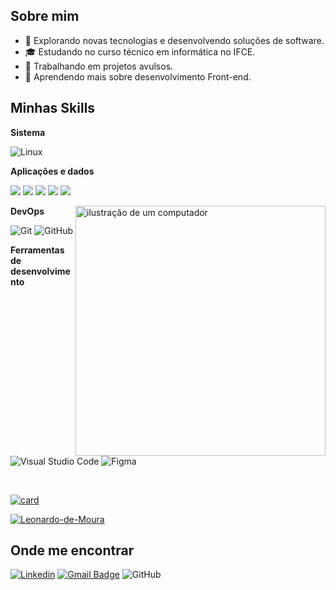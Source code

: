 

## Sobre mim
 
- 🤔 Explorando novas tecnologias e desenvolvendo soluções de software.
- 🎓 Estudando no curso técnico em informática no IFCE.
- 💼 Trabalhando em projetos avulsos.
- 🌱 Aprendendo mais sobre desenvolvimento Front-end.

## Minhas Skills

**Sistema**


![Linux](https://img.shields.io/badge/Linux-FCC624?style=for-the-badge&logo=linux&logoColor=black)

**Aplicações e dados**

![](https://img.shields.io/badge/C-00599C?style=for-the-badge&logo=c&logoColor=whitewidth=""20px)
![](https://img.shields.io/badge/Python-3776AB?style=for-the-badge&logo=python&logoColor=white)
![](https://img.shields.io/badge/JavaScript-F7DF1E?style=for-the-badge&logo=javascript&logoColor=black)
![](https://img.shields.io/badge/HTML-239120?style=for-the-badge&logo=html5&logoColor=white)
![](https://img.shields.io/badge/CSS-239120?&style=for-the-badge&logo=css3&logoColor=white)


<img src="https://raw.githubusercontent.com/MicaelliMedeiros/micaellimedeiros/master/image/computer-illustration.png" alt="ilustração de um computador" min-width="400px" max-width="400px" width="400px" align="right">



**DevOps**

![Git](https://img.shields.io/badge/-Git-333333?style=flat&logo=git)
![GitHub](https://img.shields.io/badge/-GitHub-333333?style=flat&logo=github)

**Ferramentas de desenvolvimento**

![Visual Studio Code](https://img.shields.io/badge/-Visual%20Studio%20Code-333333?style=flat&logo=visual-studio-code&logoColor=007ACC)
![Figma](https://img.shields.io/badge/-Figma-333333?style=flat&logo=figma&logoColor=007ACC)

<br/>

[![card](https://github-readme-stats.vercel.app/api?username=Leonardo-de-Moura&theme=dracula)](https://github.com/anuraghazra/github-readme-stats)

[![Leonardo-de-Moura](https://github-readme-stats.vercel.app/api/top-langs/?username=Leonardo-de-Moura&theme=dracula&layout=compact)](https://github.com/anuraghazra/github-readme-stats)

## Onde me encontrar

[![Linkedin](https://img.shields.io/badge/-username-blue?style=flat-square&logo=Linkedin&logoColor=white&link=LINK-DO-SEU-LINKEDIN)](LINK-DO-SEU-LINKEDIN)
[![Gmail Badge](https://img.shields.io/badge/-seuemail@email.com-006bed?style=flat-square&logo=Gmail&logoColor=white&link=mailto:SEU-EMAIL)](mailto:SEU-EMAIL)
![GitHub](https://img.shields.io/github/followers/Leonardo-de-Moura?label=follow&style=social)

